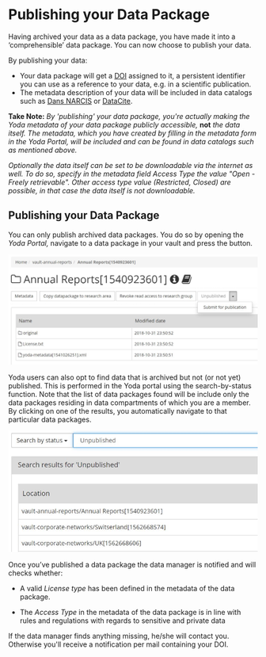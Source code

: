 # Publishing your Data Package
Having archived your data as a data package, you have made it into a ‘comprehensible’ data package. You can now choose to publish your data.

By publishing your data:

- Your data package will get a [DOI](https://www.doi.org/) assigned to it, a persistent identifier you can use as a reference to your data, e.g. in a scientific publication.
- The metadata description of your data will be included in data catalogs such as [Dans NARCIS](https://www.narcis.nl/?Language=nl) or [DataCite](https://search.datacite.org/).

**Take Note:**
*By 'publishing' your data package, you're actually making the Yoda metadata of your data package publicly accessible,* **not** *the data itself. The metadata, which you have created by filling in the metadata form in the Yoda Portal, will be included and can be found in data catalogs such as mentioned above.*

*Optionally the data itself can be set to be downloadable via the internet as well. To do so, specify in the metadata field Access Type the value "Open - Freely retrievable".  Other access type value (Restricted, Closed) are possible, in that case the data itself is not downloadable.*

## Publishing your Data Package
You can only publish archived data packages. You do so by opening the *Yoda Portal,* navigate to a data package in your vault and press the <Publish> button.

![SubmitforPublications](SubmitforPublications.JPG)

Yoda users can also opt to find data that is archived but not (or not yet) published. This is performed in the Yoda portal using the search-by-status function. 
Note that the list of data packages found will be include only the data packages residing in data compartments of which you are a member.
By clicking on one of the results, you automatically navigate to that particular data packages.

![Unpublished data packages](Unpublished-Packages.JPG)

Once you’ve published a data package the data manager is notified and will checks whether:

- A valid *License type* has been defined in the metadata of the data package.

- The *Access Type*  in the metadata of the data package is in line with rules and regulations with regards to sensitive and private data

If the data manager finds anything missing, he/she will contact you. Otherwise you'll receive a notification per mail containing your DOI.



